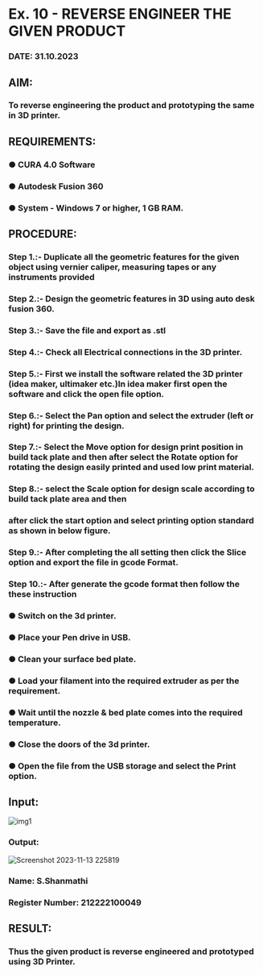 # Ex. 10 - REVERSE ENGINEER THE GIVEN PRODUCT

### DATE: 31.10.2023

## AIM: 
### To reverse engineering the product and prototyping the same in 3D printer.

## REQUIREMENTS:
### ●	CURA 4.0 Software
### ●	 Autodesk Fusion 360
### ●	 System - Windows 7 or higher, 1 GB RAM.

## PROCEDURE:
### Step 1.:- Duplicate all the geometric features for the given object using vernier caliper, measuring tapes or any instruments provided
### Step 2.:- Design the geometric features in 3D using auto desk fusion 360.
### Step 3.:- Save the file and export as .stl
### Step 4.:- Check all Electrical connections in the 3D printer.
### Step 5.:- First we install the software related the 3D printer (idea maker, ultimaker etc.)In idea maker first open the software and click the open file option.
### Step 6.:- Select the Pan option and select the extruder (left or right) for printing the design.
### Step 7.:- Select the Move option for design print position in build tack plate and then after select the Rotate option for rotating the design easily printed and used low print material.
### Step 8.:- select the Scale option for design scale according to build tack plate area and then
### after click the start option and select printing option standard as shown in below figure.
### Step 9.:- After completing the all setting then click the Slice option and export the file in gcode Format.
### Step 10.:- After generate the gcode format then follow the these instruction 
  ###   ●	Switch on the 3d printer.
  ###   ●	Place your Pen drive in USB.
  ###   ●	Clean your surface bed plate.
  ###   ●	Load your filament into the required extruder as per the requirement.
  ###   ●	Wait until the nozzle & bed plate comes into the required temperature.
  ###   ●	Close the doors of the 3d printer.
  ###   ●	Open the file from the USB storage and select the Print option.

## Input:
![img1](https://github.com/ShanmathiShanmugam/Ex.-10---REVERSE-ENGINEER-THE-GIVEN-PRODUCT/assets/121243595/1bd8fae1-b6c0-4a5c-a8e9-8cacb1ef5fbe)

### Output:
![Screenshot 2023-11-13 225819](https://github.com/ShanmathiShanmugam/Ex.-10---REVERSE-ENGINEER-THE-GIVEN-PRODUCT/assets/121243595/a6f695f6-a140-426a-ab54-9ddabdbd41aa)


### Name: S.Shanmathi
### Register Number: 212222100049

## RESULT:
###   Thus the given product is reverse engineered and prototyped using 3D Printer.

